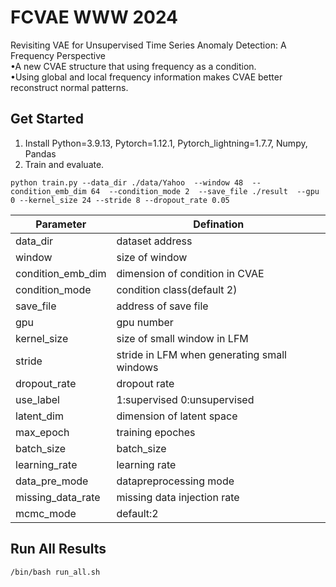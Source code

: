 # FCVAE WWW 2024
Revisiting VAE for Unsupervised Time Series Anomaly Detection: A Frequency Perspective  
&bull;A new CVAE structure that using frequency as a condition.  
&bull;Using global and local frequency information makes CVAE better reconstruct normal patterns.

## Get Started
1. Install Python=3.9.13, Pytorch=1.12.1, Pytorch_lightning=1.7.7, Numpy, Pandas
2. Train and evaluate.  

```
python train.py --data_dir ./data/Yahoo  --window 48  --condition_emb_dim 64  --condition_mode 2  --save_file ./result  --gpu 0 --kernel_size 24 --stride 8 --dropout_rate 0.05
```

| Parameter | Defination |
|--------|--------|
| data_dir   |  dataset address | 
| window   | size of window   | 
| condition_emb_dim  | dimension of condition in CVAE | 
| condition_mode   | condition class(default 2)   | 
| save_file   | address of save file   | 
| gpu   | gpu number | 
| kernel_size   | size of small window in LFM   | 
| stride   | stride in LFM when generating small windows   | 
| dropout_rate   | dropout rate   | 
| use_label   | 1:supervised 0:unsupervised   | 
| latent_dim  | dimension of latent space   | 
| max_epoch  | training epoches   | 
| batch_size  | batch_size   | 
| learning_rate  | learning rate   | 
| data_pre_mode  | datapreprocessing mode  | 
| missing_data_rate  | missing data injection rate  | 
| mcmc_mode | default:2  | 

## Run All Results
```
/bin/bash run_all.sh
```